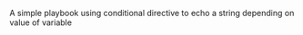 <p> A simple playbook using conditional directive to echo a string depending on value of variable</p>